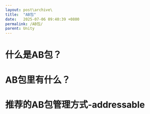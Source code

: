```yaml
---
layout: post\archive\
title:  "AB包"
date:   2025-07-06 09:40:39 +0800
permalink: /AB包/
parent: Unity
---
```


# 什么是AB包？
# AB包里有什么？
# 推荐的AB包管理方式-addressable